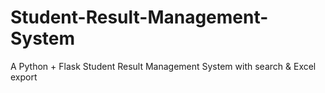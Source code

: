# Student-Result-Management-System
A Python + Flask Student Result Management System with search &amp; Excel export
